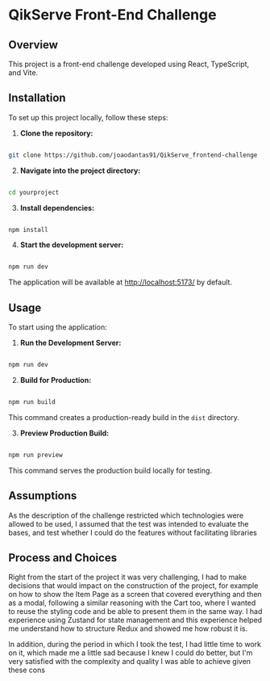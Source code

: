 
# QikServe Front-End Challenge

  

## Overview

  

This project is a front-end challenge developed using React, TypeScript, and Vite.
  

## Installation

  

To set up this project locally, follow these steps:

  

1.  **Clone the repository:**

```bash

git clone https://github.com/joaodantas91/QikServe_frontend-challenge

```

2.  **Navigate into the project directory:**

```bash

cd yourproject

```

3.  **Install dependencies:**

```bash

npm install

```

4.  **Start the development server:**

```bash

npm run dev

```

  

The application will be available at [http://localhost:5173/](http://localhost:5173/) by default.

  

## Usage

  

To start using the application:

  

1.  **Run the Development Server:**

```bash

npm run dev

```

2.  **Build for Production:**

```bash

npm run build

```

This command creates a production-ready build in the `dist` directory.

  

3.  **Preview Production Build:**

```bash

npm run preview

```

This command serves the production build locally for testing.

  

## Assumptions

As the description of the challenge restricted which technologies were allowed to be used, I assumed that the test was intended to evaluate the bases, and test whether I could do the features without facilitating libraries

  

## Process and Choices

Right from the start of the project it was very challenging, I had to make decisions that would impact on the construction of the project, for example on how to show the Item Page as a screen that covered everything and then as a modal, following a similar reasoning with the Cart too, where I wanted to reuse the styling code and be able to present them in the same way.
I had experience using Zustand for state management and this experience helped me understand how to structure Redux and showed me how robust it is.

In addition, during the period in which I took the test, I had little time to work on it, which made me a little sad because I knew I could do better, but I'm very satisfied with the complexity and quality I was able to achieve given these cons

  